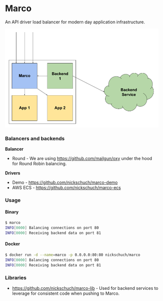 Marco
=====

An API driver load balancer for modern day application infrastructure.

![Diagram](/docs/diagram.png "Diagram")

### Balancers and backends

**Balancer**

* Round - We are using https://github.com/mailgun/oxy under the hood for Round Robin balancing.

**Drivers**

* Demo - https://github.com/nickschuch/marco-demo
* AWS ECS - https://github.com/nickschuch/marco-ecs

### Usage

#### Binary

```bash
$ marco
INFO[0000] Balancing connections on port 80             
INFO[0000] Receiving backend data on port 81 
```

#### Docker

```bash
$ docker run -d --name=marco -p 0.0.0.0:80:80 nickschuch/marco
INFO[0000] Balancing connections on port 80             
INFO[0000] Receiving backend data on port 81 
```

### Libraries

* https://github.com/nickschuch/marco-lib - Used for backend services to leverage for consistent code when pushing to Marco.
